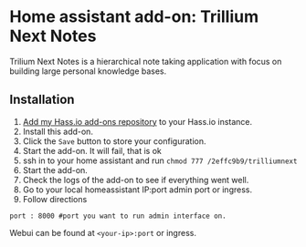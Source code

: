 # Home assistant add-on: Trillium Next Notes
Trilium Next Notes is a hierarchical note taking application with focus on building large personal knowledge bases. 

## Installation

1. [Add my Hass.io add-ons repository][repository] to your Hass.io instance.
1. Install this add-on.
1. Click the `Save` button to store your configuration.
1. Start the add-on. It will fail, that is ok
1. ssh in to your home assistant and run `chmod 777 /2effc9b9/trilliumnext`
1. Start the add-on.
1. Check the logs of the add-on to see if everything went well.
1. Go to your local homeassistant IP:port admin port or ingress.
1. Follow directions

```
port : 8000 #port you want to run admin interface on.
```

Webui can be found at `<your-ip>:port` or ingress.

[repository]: https://github.com/jsittner/homeassistant-addons
